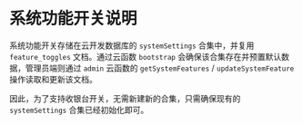 # 系统功能开关说明

系统功能开关存储在云开发数据库的 `systemSettings` 合集中，并复用 `feature_toggles` 文档。通过云函数 `bootstrap` 会确保该合集存在并预置默认数据，管理员端则通过 `admin` 云函数的 `getSystemFeatures` / `updateSystemFeature` 操作读取和更新该文档。

因此，为了支持收银台开关，无需新建新的合集，只需确保现有的 `systemSettings` 合集已经初始化即可。
